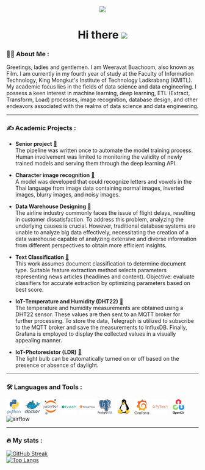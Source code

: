 <div id="header" align="center">
  <img src="https://media.tenor.com/il5brbite04AAAAi/garfield-typing-garfield.gif" width="200"/>
  <h1>
    Hi there
    <img src="https://media.giphy.com/media/hvRJCLFzcasrR4ia7z/giphy.gif" width="30px"/>
  </h1>
</div>

### 👨‍💼 About Me :
Greetings, ladies and gentlemen. I am Weeravat Buachoom, also known as Film. I am currently in my fourth year of study at the Faculty of Information Technology, King Mongkut's Institute of Technology Ladkrabang (KMITL). My academic focus lies in the fields of data science and data engineering. I possess a keen interest in machine learning, deep learning, ETL (Extract, Transform, Load) processes, image recognition, database design, and other endeavors associated with the realms of data science and data engineering.

---
### ✍️ Academic Projects :
- **Senior project** [🔗](https://drive.google.com/file/d/1Uk64kGnafciRpjSRIXZWk1APPPV2AT4P/view?usp=share_link)<br>
  The pipeline was written once to automate the model training process. Human involvement was limited to monitoring the validity of newly trained models and serving them through the deep learning API.
  
- **Character image recognition** [🔗](https://github.com/FilmBuachoom/Character-image-recognition)<br>
  A model was developed that could recognize letters and vowels in the Thai language from image data containing normal images, inverted images, blurry images, and noisy images.

- **Data Warehouse Designing** [🔗](https://www.canva.com/design/DAEoX_smSko/qsWnHvi2yzZe8OnlLYgXUQ/view?utm_content=DAEoX_smSko&utm_campaign=designshare&utm_medium=link&utm_source=sharebutton)<br>
  The airline industry commonly faces the issue of flight delays, resulting in customer dissatisfaction. To address this problem, analyzing the underlying causes is crucial. However, traditional database systems are unable to analyze big data effectively, necessitating the creation of a data warehouse capable of analyzing extensive and diverse information from different perspectives to obtain more efficient insights.

- **Text Classification** [🔗](https://github.com/FilmBuachoom/Text-classification)<br>
  This work assumes document classification to determine document type. Suitable feature extraction method selects parameters representing news articles (headlines and content). Objective: evaluate classifiers for accurate extraction by optimizing parameters based on best score.

- **IoT-Temperature and Humidity (DHT22)** [🔗](https://youtu.be/9aYBmkbg5fs)<br>
  The temperature and humidity measurements are obtained using a DHT22 sensor. These values are then sent to an MQTT broker for further processing. To store the data, Telegraph is utilized to subscribe to the MQTT broker and save the measurements to InfluxDB. Finally, Grafana is employed to display the collected values in a visually appealing manner.

- **IoT-Photoresistor (LDR)** [🔗](https://youtu.be/yL9S1XTfx_w)<br>
  The light bulb can be automatically turned on or off based on the presence or absence of daylight.

---
### 🛠️ Languages and Tools :
<div>
  <img src="https://github.com/devicons/devicon/blob/master/icons/python/python-original-wordmark.svg" title="python" alt="python" width="40" height="40"/>&nbsp;
  <img src="https://github.com/devicons/devicon/blob/master/icons/docker/docker-original-wordmark.svg" title="docker" alt="docker" width="40" height="40"/>&nbsp;
  <img src="https://github.com/devicons/devicon/blob/master/icons/jupyter/jupyter-original-wordmark.svg" title="jupyter" alt="jupyter" width="40" height="40"/>&nbsp;
  <img src="https://github.com/devicons/devicon/blob/master/icons/fastapi/fastapi-original-wordmark.svg" title="fastapi" alt="fastapi" width="40" height="40"/>&nbsp;
  <img src="https://github.com/devicons/devicon/blob/master/icons/tensorflow/tensorflow-original-wordmark.svg" title="tensorflow" alt="tensorflow" width="40" height="40"/>&nbsp;
  <img src="https://github.com/devicons/devicon/blob/master/icons/postgresql/postgresql-original-wordmark.svg" title="postgresql" alt="postgresql" width="40" height="40"/>&nbsp;
  <img src="https://github.com/devicons/devicon/blob/master/icons/linux/linux-original.svg" title="linux" alt="linux" width="40" height="40"/>&nbsp;
  <img src="https://github.com/devicons/devicon/blob/master/icons/grafana/grafana-original-wordmark.svg" title="grafana" alt="grafana" width="40" height="40"/>&nbsp;
  <img src="https://github.com/devicons/devicon/blob/master/icons/pytorch/pytorch-plain-wordmark.svg" title="pytorch" alt="pytorch" width="40" height="40"/>&nbsp;
  <img src="https://github.com/devicons/devicon/blob/master/icons/opencv/opencv-original-wordmark.svg" title="opencv" alt="opencv" width="40" height="40"/>&nbsp;
  <img src="https://cwiki.apache.org/confluence/download/attachments/145723561/airflow_transparent.png?api=v2" title="airflow" alt="airflow" width="40" height="40"/>&nbsp;
</div>

---
### 🔥 My stats : 
[![GitHub Streak](http://github-readme-streak-stats.herokuapp.com?user=FilmBuachoom&theme=dark&background=000000)](https://git.io/streak-stats) <br>
[![Top Langs](https://github-readme-stats.vercel.app/api/top-langs/?username=FilmBuachoom&layout=compact&theme=vision-friendly-dark)](https://github.com/anuraghazra/github-readme-stats) <br>


<!--
**FilmBuachoom/FilmBuachoom** is a ✨ _special_ ✨ repository because its `README.md` (this file) appears on your GitHub profile.

Here are some ideas to get you started:

- 🔭 I’m currently working on ...
- 🌱 I’m currently learning ...
- 👯 I’m looking to collaborate on ...
- 🤔 I’m looking for help with ...
- 💬 Ask me about ...
- 📫 How to reach me: ...
- 😄 Pronouns: ...
- ⚡ Fun fact: ...
-->
